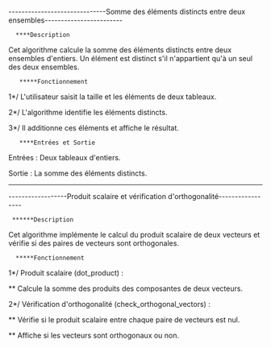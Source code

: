         
------------------------------Somme des éléments distincts entre deux ensembles------------------------

      ****Description

Cet algorithme calcule la somme des éléments distincts entre deux ensembles d'entiers. 
 Un élément est distinct s'il n'appartient qu'à un seul des deux ensembles.

       *****Fonctionnement

  1*/  L'utilisateur saisit la taille et les éléments de deux tableaux.

  2*/  L'algorithme identifie les éléments distincts.

  3*/  Il additionne ces éléments et affiche le résultat.

       ****Entrées et Sortie

  Entrées : Deux tableaux d'entiers.

  Sortie : La somme des éléments distincts.



_________________________________________________________________________________

------------------Produit scalaire et vérification d'orthogonalité-----------------

     ******Description

Cet algorithme implémente le calcul du produit scalaire de deux vecteurs et vérifie si des paires de vecteurs
 sont orthogonales.

      *****Fonctionnement

  1*/  Produit scalaire (dot_product) :


** Calcule la somme des produits des composantes de deux vecteurs.



  2*/  Vérification d'orthogonalité (check_orthogonal_vectors) :


** Vérifie si le produit scalaire entre chaque paire de vecteurs est nul.

** Affiche si les vecteurs sont orthogonaux ou non.
